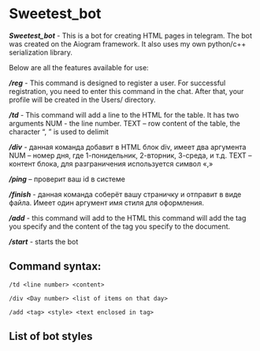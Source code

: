 # Sweetest_bot

___Sweetest_bot___ - This is a bot for creating HTML pages in telegram. The bot was created on the Aiogram framework. It also uses my own python/c++ serialization library.

Below are all the features available for use:

___/reg___ - This command is designed to register a user. For successful registration, you need to enter this command in the chat. After that, your profile will be created in the Users/ directory.

___/td___ - This command will add a line to the HTML for the table. It has two arguments NUM - the line number. TEXT – row content of the table, the character “, ” is used to delimit

___/div___ - данная команда добавит в HTML блок div, имеет два аргумента NUM – номер дня, где 1-понидельник, 2-вторник, 3-среда, и т.д. TEXT – контент блока, для разграничения используется символ «,»

___/ping___ – проверит ваш id в системе

___/finish___  - данная команда соберёт вашу страничку и отправит в виде файла. Имеет один аргумент имя стиля для оформления.

___/add___ - this command will add to the HTML this command will add the tag you specify and the content of the tag you specify to 
the document.

___/start___ - starts the bot

## Command syntax:

` /td <line number> <content> `

` /div <Day number> <list of items on that day> `

` /add <tag> <style> <text enclosed in tag> `

## List of bot styles
